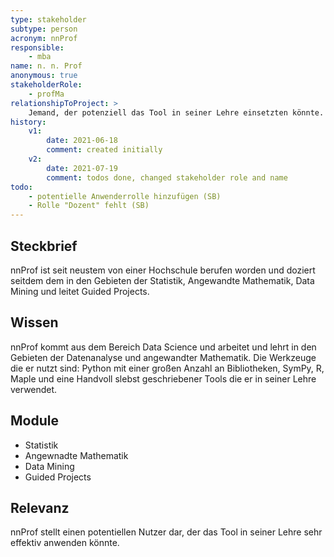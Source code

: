 ```yaml
---
type: stakeholder
subtype: person
acronym: nnProf
responsible:
    - mba
name: n. n. Prof
anonymous: true
stakeholderRole: 
    - profMa
relationshipToProject: >
    Jemand, der potenziell das Tool in seiner Lehre einsetzten könnte. 
history:
    v1:
        date: 2021-06-18
        comment: created initially
    v2:
        date: 2021-07-19
        comment: todos done, changed stakeholder role and name
todo:
    - potentielle Anwenderrolle hinzufügen (SB)
    - Rolle "Dozent" fehlt (SB)
---
```


## Steckbrief
nnProf ist seit neustem von einer Hochschule berufen worden und doziert seitdem dem in den Gebieten der Statistik, 
Angewandte Mathematik, Data Mining und leitet Guided Projects.  

## Wissen

nnProf kommt aus dem Bereich Data Science und arbeitet und lehrt in den Gebieten der Datenanalyse und angewandter 
Mathematik. Die Werkzeuge die er nutzt sind: Python mit einer großen Anzahl an Bibliotheken, SymPy, R, Maple und eine
Handvoll slebst geschriebener Tools die er in seiner Lehre verwendet.

## Module
* Statistik
* Angewnadte Mathematik
* Data Mining 
* Guided Projects

## Relevanz
nnProf stellt einen potentiellen Nutzer dar, der das Tool in seiner Lehre sehr effektiv anwenden könnte. 
